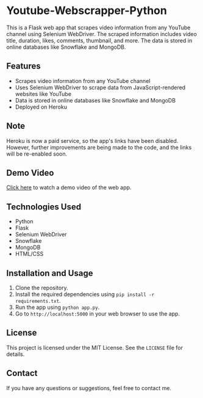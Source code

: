 # Youtube-Webscrapper-Python

This is a Flask web app that scrapes video information from any YouTube channel using Selenium WebDriver. The scraped information includes video title, duration, likes, comments, thumbnail, and more. The data is stored in online databases like Snowflake and MongoDB.

## Features
- Scrapes video information from any YouTube channel
- Uses Selenium WebDriver to scrape data from JavaScript-rendered websites like YouTube
- Data is stored in online databases like Snowflake and MongoDB
- Deployed on Heroku

## Note
Heroku is now a paid service, so the app's links have been disabled. However, further improvements are being made to the code, and the links will be re-enabled soon.

## Demo Video
[Click here](https://www.youtube.com/watch?v=WI-xbVW0sqY&ab_channel=SANJAYPRASAD) to watch a demo video of the web app.

## Technologies Used
- Python
- Flask
- Selenium WebDriver
- Snowflake
- MongoDB
- HTML/CSS

## Installation and Usage
1. Clone the repository.
2. Install the required dependencies using `pip install -r requirements.txt`.
3. Run the app using `python app.py`.
4. Go to `http://localhost:5000` in your web browser to use the app.

## License
This project is licensed under the MIT License. See the `LICENSE` file for details.

## Contact
If you have any questions or suggestions, feel free to contact me.
